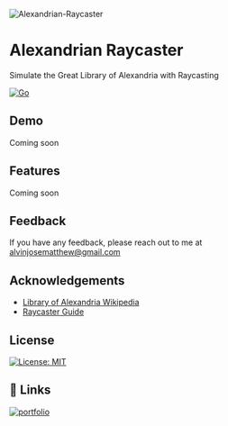 ![Alexandrian-Raycaster](https://github.com/user-attachments/assets/e94e726d-4f11-4d76-8343-c78f15ed4a3f)

# Alexandrian Raycaster
Simulate the Great Library of Alexandria with Raycasting

[![Go](https://img.shields.io/badge/Go-%2300ADD8.svg?&logo=go&logoColor=white)](#)

## Demo
Coming soon

## Features
Coming soon

## Feedback

If you have any feedback, please reach out to me at alvinjosematthew@gmail.com
## Acknowledgements
- [Library of Alexandria Wikipedia](https://en.wikipedia.org/wiki/Library_of_Alexandria)
- [Raycaster Guide](https://lodev.org/cgtutor/raycasting.html)


## License

[![License: MIT](https://img.shields.io/badge/License-MIT-blue.svg)](https://opensource.org/licenses/MIT)
## 🔗 Links
[![portfolio](https://img.shields.io/badge/my_portfolio-000?style=for-the-badge&logo=ko-fi&logoColor=white)](https://alvinmatthew.com/)
